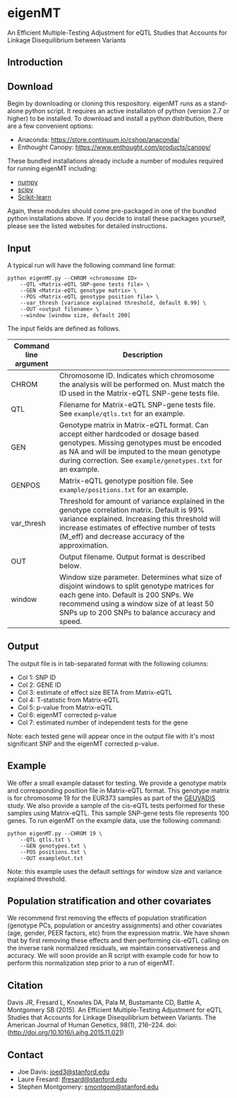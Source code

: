 # eigenMT
An Efficient Multiple-Testing Adjustment for eQTL Studies that Accounts for Linkage Disequilibrium between Variants

Introduction
------------


Download
------------
Begin by downloading or cloning this respository. eigenMT runs as a stand-alone python script. It requires an active installaton of python (version 2.7 or higher) to be installed. To download and install a python distribution, there are a few convenient options:
- Anaconda: https://store.continuum.io/cshop/anaconda/
- Enthought Canopy: https://www.enthought.com/products/canopy/

These bundled installations already include a number of modules required for running eigenMT including:
- [numpy](http://www.numpy.org/)
- [scipy](http://www.scipy.org/)
- [Scikit-learn](http://scikit-learn.org/stable/)

Again, these modules should come pre-packaged in one of the bundled python installations above. If you decide to install these packages yourself, please see the listed websites for detailed instructions.

Input
------------
A typical run will have the following command line format:
```
python eigenMT.py --CHROM <chromosome ID>
	--QTL <Matrix-eQTL SNP-gene tests file> \
	--GEN <Matrix-eQTL genotype matrix> \
	--POS <Matrix-eQTL genotype position file> \
	--var_thresh [variance explained threshold, default 0.99] \
	--OUT <output filename> \
	--window [window size, default 200]
```

The input fields are defined as follows.

Command line argument        | Description
---------------------------  |-------------
CHROM                        | Chromosome ID. Indicates which chromosome the analysis will be performed on. Must match the ID used in the Matrix-eQTL SNP-gene tests file.
QTL                          | Filename for Matrix-eQTL SNP-gene tests file. See `example/qtls.txt` for an example.
GEN                          | Genotype matrix in Matrix-eQTL format. Can accept either hardcoded or dosage based genotypes. Missing genotypes must be encoded as NA and will be imputed to the mean genotype during correction. See `example/genotypes.txt` for an example.
GENPOS                       | Matrix-eQTL genotype position file. See `example/positions.txt` for an example.
var_thresh                   | Threshold for amount of variance explained in the genotype correlation matrix. Default is 99% variance explained. Increasing this threshold will increase estimates of effective number of tests (M_eff) and decrease accuracy of the approximation.
OUT                          | Output filename. Output format is described below.
window                       | Window size parameter. Determines what size of disjoint windows to split genotype matrices for each gene into. Default is 200 SNPs. We recommend using a window size of at least 50 SNPs up to 200 SNPs to balance accuracy and speed.


Output
------------
The output file is in tab-separated format with the following columns:
- Col 1: SNP ID
- Col 2: GENE ID
- Col 3: estimate of effect size BETA from Matrix-eQTL
- Col 4: T-statistic from Matrix-eQTL
- Col 5: p-value from Matrix-eQTL
- Col 6: eigenMT corrected p-value
- Col 7: estimated number of independent tests for the gene

Note: each tested gene will appear once in the output file with it's most significant SNP and the eigenMT corrected p-value.


Example
------------
We offer a small example dataset for testing. We provide a genotype matrix and corresponding position file in Matrix-eQTL format. This genotype matrix is for chromosome 19 for the EUR373 samples as part of the [GEUVADIS](http://www.nature.com/nature/journal/v501/n7468/full/nature12531.html?WT.ec_id=NATURE-20130926) study. We also provide a sample of the cis-eQTL tests performed for these samples using Matrix-eQTL. This sample SNP-gene tests file represents 100 genes. To run eigenMT on the example data, use the following command:
```
python eigenMT.py --CHROM 19 \
	--QTL qtls.txt \
	--GEN genotypes.txt \
	--POS positions.txt \
	--OUT exampleOut.txt
```
Note: this example uses the default settings for window size and variance explained threshold.


Population stratification and other covariates
------------
We recommend first removing the effects of population stratification (genotype PCs, population or ancestry assignments) and other covariates (age, gender, PEER factors, etc) from the expression matrix. We have shown that by first removing these effects and then performing cis-eQTL calling on the inverse rank normalized residuals, we maintain conservativeness and accuracy. We will soon provide an R script with example code for how to perform this normalization step prior to a run of eigenMT. 


Citation
------------
Davis JR, Fresard L, Knowles DA, Pala M, Bustamante CD, Battle A, Montgomery SB (2015). An Efficient Multiple-Testing Adjustment for eQTL Studies that Accounts for Linkage Disequilibrium between Variants. The American Journal of Human Genetics, 98(1), 216–224. doi: (http://doi.org/10.1016/j.ajhg.2015.11.021)

Contact
------------
- Joe Davis: joed3@stanford.edu
- Laure Fresard: lfresard@stanford.edu
- Stephen Montgomery: smontgom@stanford.edu
